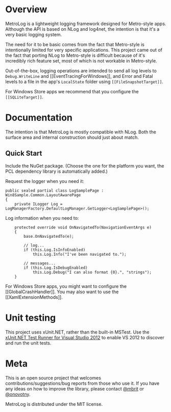 Overview
===
MetroLog is a lightweight logging framework designed for Metro-style apps. Although the API is based on
NLog and log4net, the intention is that it's a very basic logging system. 

The need for it to be basic comes from the fact that Metro-style is intentionally limited for very specific 
applications. This project came out of the fact that porting NLog to Metro-style is difficult because of it's 
incredibly rich feature set, most of which is not workable in Metro-style.

Out-of-the-box, logging operations are intended to send all log levels to `Debug.WriteLine` and [[EventTracingForWindows]], 
and Error and Fatal levels to a file in the app's `LocalState` folder using `[[FileSnapshotTarget]]`.

For Windows Store apps we recommend that you configure the `[[SQLiteTarget]]`.

Documentation
===
The intention is that MetroLog is mostly compatible with NLog. Both the surface area and internal construction
should just about match.

Quick Start
---
Include the NuGet package. (Choose the one for the platform you want, the PCL dependency library is automatically added.)

Request the logger when you need it:

    public sealed partial class LogSamplePage : Win8Sample.Common.LayoutAwarePage
    {
        private ILogger Log = LogManagerFactory.DefaultLogManager.GetLogger<LogSamplePage>();

Log information when you need to:

        protected override void OnNavigatedTo(NavigationEventArgs e)
        {
            base.OnNavigatedTo(e);
            
            // log...
            if (this.Log.IsInfoEnabled)
                this.Log.Info("I've been navigated to.");

            // messages...
            if (this.Log.IsDebugEnabled)
                this.Log.Debug("I can also format {0}.", "strings");
        }

For Windows Store apps, you might want to configure the [[GlobalCrashHandler]]. You may also want to use the [[XamlExtensionMethods]].		

Unit testing
===
This project uses xUnit.NET, rather than the built-in MSTest. Use the
[xUnit.NET Test Runner for Visual Studio 2012](http://visualstudiogallery.msdn.microsoft.com/463c5987-f82b-46c8-a97e-b1cde42b9099) to
enable VS 2012 to discover and run the unit tests.

Meta
===
This is an open source project that welcomes contributions/suggestions/bug reports from those who use it. 
If you have any ideas on how to improve the library, please contact [@mbrit](https://twitter.com/mbrit) or 
[@onovotny](https://twitter.com/onovotny).

MetroLog is distributed under the MIT license. 
